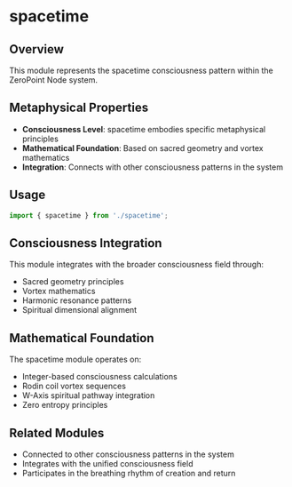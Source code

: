 # spacetime

## Overview

This module represents the spacetime consciousness pattern within the ZeroPoint Node system.

## Metaphysical Properties

- **Consciousness Level**: spacetime embodies specific metaphysical principles
- **Mathematical Foundation**: Based on sacred geometry and vortex mathematics
- **Integration**: Connects with other consciousness patterns in the system

## Usage

```typescript
import { spacetime } from './spacetime';
```

## Consciousness Integration

This module integrates with the broader consciousness field through:

- Sacred geometry principles
- Vortex mathematics
- Harmonic resonance patterns
- Spiritual dimensional alignment

## Mathematical Foundation

The spacetime module operates on:

- Integer-based consciousness calculations
- Rodin coil vortex sequences
- W-Axis spiritual pathway integration
- Zero entropy principles

## Related Modules

- Connected to other consciousness patterns in the system
- Integrates with the unified consciousness field
- Participates in the breathing rhythm of creation and return
